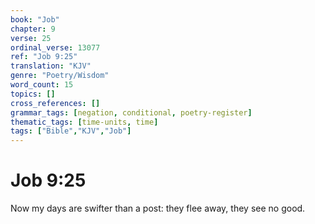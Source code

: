 ```yaml
---
book: "Job"
chapter: 9
verse: 25
ordinal_verse: 13077
ref: "Job 9:25"
translation: "KJV"
genre: "Poetry/Wisdom"
word_count: 15
topics: []
cross_references: []
grammar_tags: [negation, conditional, poetry-register]
thematic_tags: [time-units, time]
tags: ["Bible","KJV","Job"]
---
```


# Job 9:25

Now my days are swifter than a post: they flee away, they see no good.
